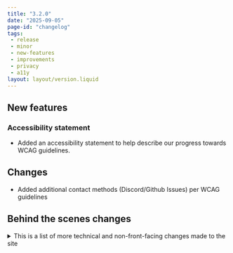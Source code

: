 ```yaml
---
title: "3.2.0"
date: "2025-09-05"
page-id: "changelog"
tags: 
 - release
 - minor
 - new-features
 - improvements
 - privacy
 - a11y
layout: layout/version.liquid
---
```


## New features
### Accessibility statement
- Added an accessibility statement to help describe our progress towards WCAG guidelines.

## Changes
- Added additional contact methods (Discord/Github Issues) per WCAG guidelines

## Behind the scenes changes
<details>
<summary>This is a list of more technical and non-front-facing changes made to the site  </summary>

### Changes/improvements
- Updated Bootstrap icons to latest version [1.13.1]

</details>